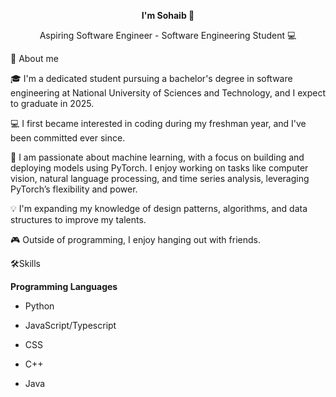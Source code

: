<p align="center">
<b>I'm Sohaib 👋</b>
</p>
<p align="center">
Aspiring Software Engineer - Software Engineering Student 💻 
</p>

🚀 About me

🎓 I'm a dedicated student pursuing a bachelor's degree in software engineering at National University of Sciences and Technology, and I expect to graduate in 2025.

💻 I first became interested in coding during my freshman year, and I've been committed ever since.

🎨 I am passionate about machine learning, with a focus on building and deploying models using PyTorch. I enjoy working on tasks like computer vision, natural language processing, and time series analysis, leveraging PyTorch’s flexibility and power.

💡 I'm expanding my knowledge of design patterns, algorithms, and data structures to improve my talents.

🎮 Outside of programming, I enjoy hanging out with friends.

🛠️Skills

**Programming Languages**

- Python

- JavaScript/Typescript

- CSS

- C++

- Java



<!--
**Sohaib-Ahmed21/Sohaib-Ahmed21** is a ✨ _special_ ✨ repository because its `README.md` (this file) appears on your GitHub profile.

Here are some ideas to get you started:

- 🔭 I’m currently working on ...
- 🌱 I’m currently learning ...
- 👯 I’m looking to collaborate on ...
- 🤔 I’m looking for help with ...
- 💬 Ask me about ...
- 📫 How to reach me: ...
- 😄 Pronouns: ...
- ⚡ Fun fact: ...
-->
